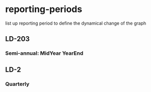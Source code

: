 # reporting-periods
list up reporting period to define the dynamical change of the graph

## LD-203 
### Semi-annual: MidYear YearEnd

## LD-2
### Quarterly
